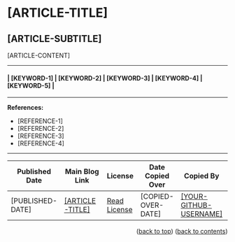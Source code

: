 <!-- This gives the ability to provide 'back to the top links -->
<a name="readme-top"></a>

<!-- **** DO NOT EDIT ABOVE THIS LINE **** -->



<!-- USAGE INSTRUCTIONS:

You can use this template to copy your chosen article data. Editors have find and replace functions and you can use these features to replace all instances of a particular variable code. However, it might be easier just copying your data fields into the areas replacing content between the square brackets; also removing a single instance of the square brackets (based on lack of repeated variable codes).

Example of replacing variable codes:

Example 1:
Original: Test content [EXAMPLE-CODE-HERE] has been copied.
Replaced: Test content new data here has been copied.

Example 2:
Original: Here is [[YOUR-GITHUB-USERNAME]], a contributor.
Replaced: Here is [ProfCyberNaught], a contributor.

**** HELPFUL HINT **** If you look at example 2, the 'replaced' text still has square brackets because the 'variable code' was placed between square markdown brackets to begin with. It is important to make sure you do not accidentally remove markdown square brackets when they are needed for layout requirements.

There are two locations within this template where this would apply: [[ARTICLE-TITLE]] and [[YOUR-GITHUB-USERNAME]]
These two items when replaced should look similar to these examples: [This is a great article] and [ProfCyberNaught]

Here is a list of variable codes used:

[ARTICLE-TITLE] (required) (x3)
[ARTICLE-SUBTITLE] (required) (x1)
[ARTICLE-CONTENT] (required) (x1)
[KEYWORD-1] (required) (x1)
[KEYWORD-2] (required) (x1)
[KEYWORD-3] (required) (x1)
[KEYWORD-4] (required) (x1)
[KEYWORD-5] (required) (x1)
[REFERENCE-1] (optional 'as per article') (x1)
[REFERENCE-2] (optional 'as per article') (x1)
[REFERENCE-3] (optional 'as per article') (x1)
[REFERENCE-4] (optional 'as per article') (x1)
[PUBLISHED-DATE] (required) (x1)
[COPIED-OVER-DATE] (required) (x1)
[YOUR-GITHUB-URL-USERNAME] (required) (x2)
[YOUR-GITHUB-URL] (required) (x1)

If you have any questions or need assistance, please do get in touch by posting a comment on the issue. I will try help as much as I can.

**** FEEL FREE TO DELETE THE ABOVE INSTRUCTIONS!!! ****

-->

<!-- Add main article title between tags - taken from top of article -->
<!-- Main Title -->
# [ARTICLE-TITLE]
<!-- Main Title -->

<!-- Add article sub title between tags - taken from top of article underneath main title -->
<!-- Sub Title -->
## [ARTICLE-SUBTITLE]
<!-- Sub Title -->

<!-- Enter article content between tags - taken from main article body -->
<!-- Content -->

[ARTICLE-CONTENT]

<!-- Content -->

---

<!-- Enter Keywords Below - taken from the bottom of each article page -->
#### | [KEYWORD-1] | [KEYWORD-2] | [KEYWORD-3] | [KEYWORD-4] | [KEYWORD-5] |

---
<!-- Delete everything between 'references' tags if the article does not have a reference section -->
<!-- References -->
**References:**

- [REFERENCE-1]
- [REFERENCE-2]
- [REFERENCE-3]
- [REFERENCE-4]

---

<!-- References -->

<!-- Table containing blog article details - including the person whom copied it over from the main website -->
| Published Date | Main Blog Link | License | Date Copied Over | Copied By | Written By |
| -------------- | -------------- | ------- | ---------------- | --------- | ---------- |
| [PUBLISHED-DATE] | [[ARTICLE-TITLE]](# "[ARTICLE-TITLE]") | [Read License](./LICENSE.md "License Agreement - Cybersecurity Blog - ProfCyberNaught") | [COPIED-OVER-DATE] | [[YOUR-GITHUB-USERNAME]]([YOUR-GITHUB-URL] "[YOUR-GITHUB-USERNAME] on GitHub") | [ProfCyberNaught](https://github.com/ProfCyberNaught "ProfCyberNaught on GitHub") |



<!-- **** DO NOT EDIT BELOW THIS LINE **** -->

<!-- HELP NOTICE: All sections must end with the 'back to top' link and 'back to contents' link -->
<p align="right">(<a href="#readme-top">back to top</a>) (<a href="../../../">back to contents</a>)</p>